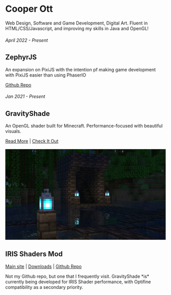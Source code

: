 <h1>Cooper Ott</h1>
<p>Web Design, Software and Game Development, Digital Art. Fluent in HTML/CSS/Javascript, and improving my skills in Java and OpenGL!</p>

<!-- Next Section -->

<h6>April 2022 - Present</h6>
<h2>ZephyrJS</h2>
<p>An expansion on PixiJS with the intention pf making game development with PixiJS easier than using PhaserIO</p>
<a href="https://github.com/OttCS/zephyrjs">Github Repo</a></p>

<!--Next Section-->

<h6>Jan 2021 - Present</h6>
<h2>GravityShade</h2>
<p>An OpenGL shader built for Minecraft. Performance-focused with beautiful visuals.</p>
<a href='https://ottcs.netlify.app/gravityshade.html'>Read More</a> | <a href='https://gravityshade.netlify.app/'>Check It Out</a>
<br><br>
<img src="https://raw.githubusercontent.com/OttCS/GS-Gallery/main/poster.webp" />

<!--Next Section-->

<h2>IRIS Shaders Mod</h2>

<p><a href="https://irisshaders.net/" target="_blank">Main site</a> | <a href="https://irisshaders.net/download.html" target="_blank">Downloads</a> | <a href="https://github.com/IrisShaders/Iris">Github Repo</a></p>

<p>Not my Github repo, but one that I frequently visit. GravityShade *is* currently being developed for IRIS Shader performance, with Optifine compatibility as a secondary priority.</p>
